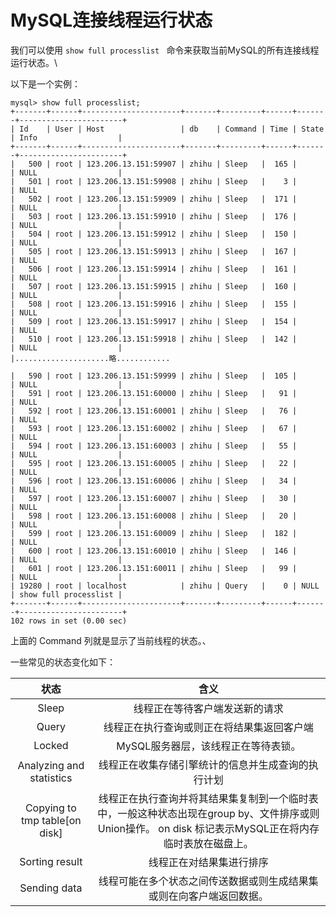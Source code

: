 # MySQL连接线程运行状态



我们可以使用  `show full processlist `  命令来获取当前MySQL的所有连接线程运行状态。\



以下是一个实例：

```mysql
mysql> show full processlist;
+-------+------+----------------------+-------+---------+------+-------+-----------------------+
| Id    | User | Host                 | db    | Command | Time | State | Info                  |
+-------+------+----------------------+-------+---------+------+-------+-----------------------+
|   500 | root | 123.206.13.151:59907 | zhihu | Sleep   |  165 |       | NULL                  |
|   501 | root | 123.206.13.151:59908 | zhihu | Sleep   |    3 |       | NULL                  |
|   502 | root | 123.206.13.151:59909 | zhihu | Sleep   |  171 |       | NULL                  |
|   503 | root | 123.206.13.151:59910 | zhihu | Sleep   |  176 |       | NULL                  |
|   504 | root | 123.206.13.151:59912 | zhihu | Sleep   |  150 |       | NULL                  |
|   505 | root | 123.206.13.151:59913 | zhihu | Sleep   |  167 |       | NULL                  |
|   506 | root | 123.206.13.151:59914 | zhihu | Sleep   |  161 |       | NULL                  |
|   507 | root | 123.206.13.151:59915 | zhihu | Sleep   |  160 |       | NULL                  |
|   508 | root | 123.206.13.151:59916 | zhihu | Sleep   |  155 |       | NULL                  |
|   509 | root | 123.206.13.151:59917 | zhihu | Sleep   |  154 |       | NULL                  |
|   510 | root | 123.206.13.151:59918 | zhihu | Sleep   |  142 |       | NULL                  |
|.....................略............

|   590 | root | 123.206.13.151:59999 | zhihu | Sleep   |  105 |       | NULL                  |
|   591 | root | 123.206.13.151:60000 | zhihu | Sleep   |   91 |       | NULL                  |
|   592 | root | 123.206.13.151:60001 | zhihu | Sleep   |   76 |       | NULL                  |
|   593 | root | 123.206.13.151:60002 | zhihu | Sleep   |   67 |       | NULL                  |
|   594 | root | 123.206.13.151:60003 | zhihu | Sleep   |   55 |       | NULL                  |
|   595 | root | 123.206.13.151:60005 | zhihu | Sleep   |   22 |       | NULL                  |
|   596 | root | 123.206.13.151:60006 | zhihu | Sleep   |   34 |       | NULL                  |
|   597 | root | 123.206.13.151:60007 | zhihu | Sleep   |   30 |       | NULL                  |
|   598 | root | 123.206.13.151:60008 | zhihu | Sleep   |   20 |       | NULL                  |
|   599 | root | 123.206.13.151:60009 | zhihu | Sleep   |  182 |       | NULL                  |
|   600 | root | 123.206.13.151:60010 | zhihu | Sleep   |  146 |       | NULL                  |
|   601 | root | 123.206.13.151:60011 | zhihu | Sleep   |   99 |       | NULL                  |
| 19280 | root | localhost            | zhihu | Query   |    0 | NULL  | show full processlist |
+-------+------+----------------------+-------+---------+------+-------+-----------------------+
102 rows in set (0.00 sec)
```



上面的 Command 列就是显示了当前线程的状态。、



一些常见的状态变化如下：



|              状态               |                    含义                    |
| :---------------------------: | :--------------------------------------: |
|             Sleep             |             线程正在等待客户端发送新的请求              |
|             Query             |          线程正在执行查询或则正在将结果集返回客户端           |
|            Locked             |           MySQL服务器层，该线程正在等待表锁。           |
|   Analyzing and statistics    |        线程正在收集存储引擎统计的信息并生成查询的执行计划         |
| Copying to tmp table[on disk] | 线程正在执行查询并将其结果集复制到一个临时表中，一般这种状态出现在group by、文件排序或则Union操作。 on disk 标记表示MySQL正在将内存临时表放在磁盘上。 |
|        Sorting result         |               线程正在对结果集进行排序               |
|         Sending data          |    线程可能在多个状态之间传送数据或则生成结果集或则在向客户端返回数据。    |




